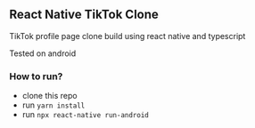 ## React Native TikTok Clone

TikTok profile page clone build using react native and typescript

Tested on android

### How to run?
- clone this repo
- run ```yarn install```
- run ```npx react-native run-android```